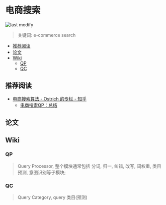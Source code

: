 电商搜索
===
<!--START_SECTION:badge-->

![last modify](https://img.shields.io/static/v1?label=last%20modify&message=2022-12-22%2020%3A10%3A13&color=yellowgreen&style=flat-square)

<!--END_SECTION:badge-->
<!--info
top: false
hidden: false
-->

> 关键词: e-commerce search

<!-- TOC -->
- [推荐阅读](#推荐阅读)
- [论文](#论文)
- [Wiki](#wiki)
    - [QP](#qp)
    - [QC](#qc)
<!-- TOC -->


## 推荐阅读
- [电商搜索算法 - Ostrich 的专栏 - 知乎](https://www.zhihu.com/column/c_1345405459457736704)
    - [电商搜索QP：总结](https://zhuanlan.zhihu.com/p/553378225)



## 论文


## Wiki

### QP
> Query Processor, 整个模块通常包括 分词, 归一, 纠错, 改写, 词权重, 类目预测, 意图识别等子模块;


### QC
> Query Category, query 类目(预测)